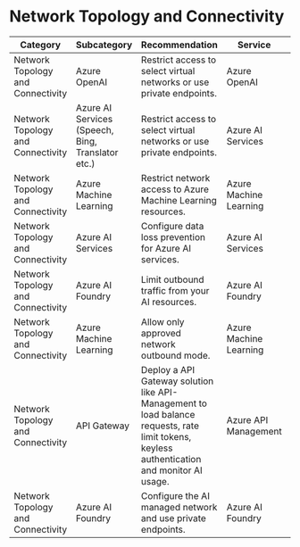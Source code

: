 # Network Topology and Connectivity

| Category                      | Subcategory         | Recommendation                                                                 | Service      | Priority | Reference |
|-------------------------------|--------------------|-------------------------------------------------------------------------------|-------------|----------|-----------|
| Network Topology and Connectivity | Azure OpenAI | Restrict access to select virtual networks or use private endpoints. | Azure OpenAI | <span style="color:red">High</span> | [link](https://learn.microsoft.com/azure/ai-studio/how-to/configure-managed-network) |
| Network Topology and Connectivity | Azure AI Services (Speech, Bing, Translator etc.) | Restrict access to select virtual networks or use private endpoints. | Azure AI Services | <span style="color:red">High</span> | [link](https://learn.microsoft.com/azure/ai-studio/how-to/configure-managed-network) |
| Network Topology and Connectivity | Azure Machine Learning | Restrict network access to Azure Machine Learning resources. | Azure Machine Learning | <span style="color:red">High</span> | [link](https://learn.microsoft.com/azure/machine-learning/concept-network-isolation-configurations) |
| Network Topology and Connectivity | Azure AI Services | Configure data loss prevention for Azure AI services. | Azure AI Services | <span style="color:red">High</span> | [link](https://learn.microsoft.com/azure/ai-services/cognitive-services-data-loss-prevention?branch=main&tabs=azure-cli) |
| Network Topology and Connectivity | Azure AI Foundry | Limit outbound traffic from your AI resources. | Azure AI Foundry | <span style="color:red">High</span> | [link](https://learn.microsoft.com/azure/ai-studio/how-to/configure-managed-network?branch=main&tabs=portal) |
| Network Topology and Connectivity | Azure Machine Learning | Allow only approved network outbound mode. | Azure Machine Learning | <span style="color:red">High</span> | [link](https://learn.microsoft.com/azure/machine-learning/how-to-network-isolation-planning?view=azureml-api-2&branch=main) |
| Network Topology and Connectivity | API Gateway | Deploy a API Gateway solution like API-Management to load balance requests, rate limit tokens, keyless authentication and monitor AI usage. | Azure API Management | <span style="color:red">High</span> | [link](https://github.com/Azure/apim-landing-zone-accelerator/blob/main/scenarios/workload-genai/README.md) |
| Network Topology and Connectivity  | Azure AI Foundry | Configure the AI managed network and use private endpoints. | Azure AI Foundry | <span style="color:red">High</span> | [link](https://learn.microsoft.com/azure/ai-studio/how-to/configure-managed-network) |